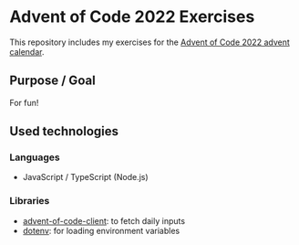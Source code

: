 # Advent of Code 2022 Exercises

This repository includes my exercises for the [Advent of Code 2022 advent calendar](https://adventofcode.com/).

## Purpose / Goal
For fun!

## Used technologies
### Languages
- JavaScript / TypeScript (Node.js)

### Libraries
- [advent-of-code-client](https://github.com/toblu/advent-of-code-client): to fetch daily inputs
- [dotenv](https://github.com/motdotla/dotenv): for loading environment variables
